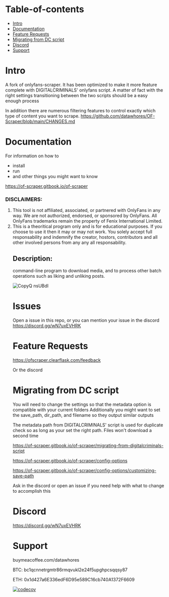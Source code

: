# Table-of-contents
- [Intro](#intro)
- [Documentation](#documentation)
- [Feature Requests](#feature-requests)
- [Migrating from DC script](#migrating-from-dc-script)
- [Discord](#discord)
- [Support](#support)

# Intro

A fork of onlyfans-scraper. It has been optimized to make it more feature complete with DIGITALCRIMINALS' onlyfans script.
A matter of fact with the right settings transitioning between the two scripts should be a easy enough process

In addition there are numerous filtering features to control exactly which type of content you want to scrape.
https://github.com/datawhores/OF-Scraper/blob/main/CHANGES.md

# Documentation
For information on how to 
- install
- run
- and other things you might want to know

https://of-scraper.gitbook.io/of-scraper

<h3>DISCLAIMERS:</h3>
<ol>
    <li>
        This tool is not affiliated, associated, or partnered with OnlyFans in any way. We are not authorized, endorsed, or sponsored by OnlyFans. All OnlyFans trademarks remain the property of Fenix International Limited.
    </li>
    <li>
        This is a theoritical program only and is for educational purposes. If you choose to use it then it may or may not work. You solely accept full responsability and indemnify the creator, hostors, contributors and all other involved persons from any any all responsability.
    </li>



  ## Description:
  command-line program to download media, and to process other batch operations such as liking and unliking posts.
    

![CopyQ nsUBdI](https://user-images.githubusercontent.com/67020411/227816586-fb685959-cd3f-45af-adea-14773b7154f9.png)

# Issues
Open a issue in this repo, or you can mention your issue in the discord
https://discord.gg/wN7uxEVHRK


    
# Feature Requests

https://ofscraper.clearflask.com/feedback
    
Or the discord
        
# Migrating from DC script

You will need to change the settings so that the metadata option is compatible with your current folders
Additionally you might want to set the save_path, dir_path, and filename so they output similar outputs

The metadata path from DIGITALCRIMINALS' script is used for duplicate check so as long as your set the right path.
Files won't download a second time

https://of-scraper.gitbook.io/of-scraper/migrating-from-digitalcriminals-script

https://of-scraper.gitbook.io/of-scraper/config-options

https://of-scraper.gitbook.io/of-scraper/config-options/customizing-save-path

Ask in the discord or open an issue if you need help with what to change to accomplish this


# Discord

https://discord.gg/wN7uxEVHRK
    
# Support
buymeacoffee.com/datawhores
    
BTC: bc1qcnnetrgmtr86rmqvukl2e24f5upghpcsqqsy87
    
ETH: 0x1d427a6E336edF6D95e589C16cb740A1372F6609


[![codecov](https://codecov.io/gh/datawhores/OF-Scraper/branch/main/graph/badge.svg?token=U1F1PQ7LGM)](https://codecov.io/gh/datawhores/OF-Scraper)









